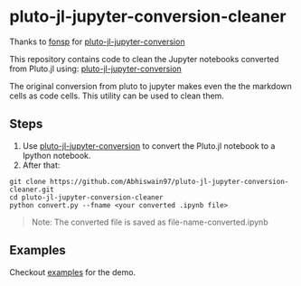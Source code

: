 # pluto-jl-jupyter-conversion-cleaner

Thanks to [fonsp](https://github.com/fonsp) for [pluto-jl-jupyter-conversion](https://observablehq.com/@olivier_plas/pluto-jl-jupyter-conversion) 

This repository contains code to clean the Jupyter notebooks converted from Pluto.jl using: 
[pluto-jl-jupyter-conversion](https://observablehq.com/@olivier_plas/pluto-jl-jupyter-conversion) 

The original conversion from pluto to jupyter makes even the the markdown cells as code cells. This utility can be used to clean them.

## Steps

1. Use [pluto-jl-jupyter-conversion](https://observablehq.com/@olivier_plas/pluto-jl-jupyter-conversion) to convert the Pluto.jl notebook to a Ipython notebook.
2. After that:
```
git clone https://github.com/Abhiswain97/pluto-jl-jupyter-conversion-cleaner.git
cd pluto-jl-jupyter-conversion-cleaner
python convert.py --fname <your converted .ipynb file>
```
> Note: The converted file is saved as file-name-converted.ipynb

## Examples

Checkout [examples](https://github.com/Abhiswain97/pluto-jl-jupyter-conversion-cleaner/tree/main/examples) for the demo.
